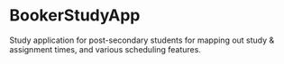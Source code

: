 # BookerStudyApp
Study application for post-secondary students for mapping out study &amp; assignment times, and various scheduling features.
